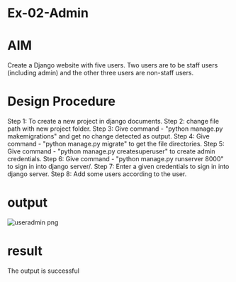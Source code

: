 # Ex-02-Admin

# AIM
Create a Django website with five users. Two users are to be staff users (including admin) and the other three users are non-staff users.

# Design Procedure
Step 1: 
To create a new project in django documents.
Step 2: 
change file path with new project folder.
Step 3:
Give command - "python manage.py makemigrations" and get no change detected as
output.
Step 4:
Give command - "python manage.py migrate" to get the file directories.
Step 5:
Give command - "python manage.py createsuperuser" to create admin credentials.
Step 6:
Give command - "python manage.py runserver 8000" to sign in into django server/.
Step 7:
Enter a given credentials to sign in into django server.
Step 8:
Add some users according to the user.
# output
![useradmin png](https://github.com/pradeeprajeswari/ODD2023-WT-Ex-02-Admin/assets/145743112/cd780077-92ce-4ad7-84eb-7730aef79f16)

# result
The output is successful

